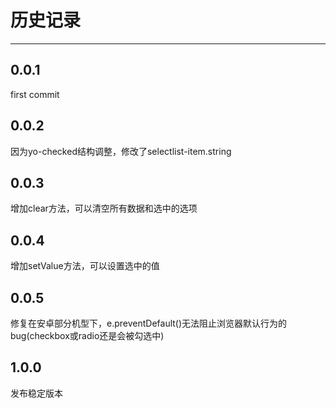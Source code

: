 # 历史记录

---


## 0.0.1
first commit

## 0.0.2
因为yo-checked结构调整，修改了selectlist-item.string

## 0.0.3
增加clear方法，可以清空所有数据和选中的选项

## 0.0.4
增加setValue方法，可以设置选中的值

## 0.0.5
修复在安卓部分机型下，e.preventDefault()无法阻止浏览器默认行为的bug(checkbox或radio还是会被勾选中)

## 1.0.0

发布稳定版本